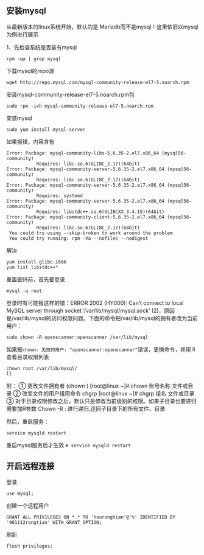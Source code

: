 ## 安装mysql

从最新版本的linux系统开始，默认的是 Mariadb而不是mysql！这里依旧以mysql为例进行展示

1、先检查系统是否装有mysql

```
rpm -qa | grep mysql
```

下载mysql的repo源

```
wget http://repo.mysql.com/mysql-community-release-el7-5.noarch.rpm
```

安装mysql-community-release-el7-5.noarch.rpm包

```
sudo rpm -ivh mysql-community-release-el7-5.noarch.rpm
```

安装mysql

```
sudo yum install mysql-server
```

如果报错，内容含有

```
Error: Package: mysql-community-libs-5.6.35-2.el7.x86_64 (mysql56-community)
           Requires: libc.so.6(GLIBC_2.17)(64bit)
Error: Package: mysql-community-server-5.6.35-2.el7.x86_64 (mysql56-community)
           Requires: libc.so.6(GLIBC_2.17)(64bit)
Error: Package: mysql-community-server-5.6.35-2.el7.x86_64 (mysql56-community)
           Requires: systemd
Error: Package: mysql-community-server-5.6.35-2.el7.x86_64 (mysql56-community)
           Requires: libstdc++.so.6(GLIBCXX_3.4.15)(64bit)
Error: Package: mysql-community-client-5.6.35-2.el7.x86_64 (mysql56-community)
           Requires: libc.so.6(GLIBC_2.17)(64bit)
 You could try using --skip-broken to work around the problem
 You could try running: rpm -Va --nofiles --nodigest
```

解决

```
yum install glibc.i686
yum list libstdc++*
```

重置密码前，首先要登录

```
mysql -u root
```

登录时有可能报这样的错：ERROR 2002 (HY000): Can’t connect to local MySQL server through socket ‘/var/lib/mysql/mysql.sock’ (2)，原因是/var/lib/mysql的访问权限问题。下面的命令把/var/lib/mysql的拥有者改为当前用户：

```
sudo chown -R openscanner:openscanner /var/lib/mysql
```

如果报`chown: 无效的用户: "openscanner:openscanner"`错误，更换命令，并用 ll 查看目录权限列表

```
chown root /var/lib/mysql/
ll
```

附：
① 更改文件拥有者 (chown )
[root@linux ~]# chown 账号名称 文件或目录
② 改变文件的用户组用命令 chgrp
[root@linux ~]# chgrp 组名 文件或目录
③ 对于目录权限修改之后，默认只是修改当前级别的权限。如果子目录也要递归需要加R参数
Chown -R : 进行递归,连同子目录下的所有文件、目录

然后，重启服务：

```
service mysqld restart
```

重启mysql服务后才生效 `# service mysqld restart`



## 开启远程连接

登录

```
use mysql;
```

创建一个远程用户

```
GRANT ALL PRIVILEGES ON *.* TO 'hourongtian'@'%' IDENTIFIED BY '901112rongtian' WITH GRANT OPTION;
```

刷新

```
flush privileges;
```

